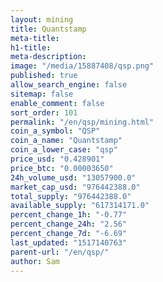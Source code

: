 ```yaml
---
layout: mining
title: Quantstamp
meta-title: 
h1-title: 
meta-description: 
image: "/media/15887408/qsp.png"
published: true
allow_search_engine: false
sitemap: false
enable_comment: false
sort_order: 101
permalink: "/en/qsp/mining.html"
coin_a_symbol: "QSP"
coin_a_name: "Quantstamp"
coin_a_lower_case: "qsp"
price_usd: "0.428901"
price_btc: "0.00003650"
24h_volume_usd: "13057900.0"
market_cap_usd: "976442388.0"
total_supply: "976442388.0"
available_supply: "617314171.0"
percent_change_1h: "-0.77"
percent_change_24h: "2.56"
percent_change_7d: "-6.69"
last_updated: "1517140763"
parent-url: "/en/qsp/"
author: Sam
---
```


